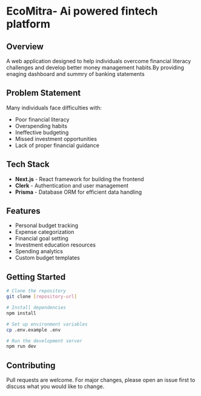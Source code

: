 # EcoMitra- Ai powered fintech platform 

## Overview
A web application designed to help individuals overcome financial literacy challenges and develop better money management habits.By providing enaging dashboard and summry of banking statements

## Problem Statement
Many individuals face difficulties with:
- Poor financial literacy
- Overspending habits
- Ineffective budgeting
- Missed investment opportunities
- Lack of proper financial guidance

## Tech Stack
- **Next.js** - React framework for building the frontend
- **Clerk** - Authentication and user management
- **Prisma** - Database ORM for efficient data handling

## Features
- Personal budget tracking
- Expense categorization
- Financial goal setting
- Investment education resources
- Spending analytics
- Custom budget templates

## Getting Started
```bash
# Clone the repository
git clone [repository-url]

# Install dependencies
npm install

# Set up environment variables
cp .env.example .env

# Run the development server
npm run dev
```

## Contributing
Pull requests are welcome. For major changes, please open an issue first to discuss what you would like to change.


